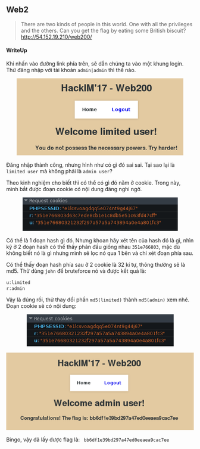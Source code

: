 ## Web2

> There are two kinds of people in this world. One with all the privileges and the others. Can you get the flag by eating some British biscuit? <br>
> http://54.152.19.210/web200/

#### WriteUp

Khi nhấn vào đường link phía trên, sẽ dẫn chúng ta vào một khung login. Thử đăng nhập với tài khoản `admin|admin` thì thế nào.

<p align="center">
  <img src="img/Web2_01.png" />
</p>

Đăng nhập thành công, nhưng hình như có gì đó sai sai. Tại sao lại là `limited user` mà không phải là `admin user`?

Theo kinh nghiệm cho biết thì có thể có gì đó nằm ở cookie. Trong này, mình bắt được đoạn cookie có nội dung đáng nghi ngờ.

<p align="center">
  <img src="img/Web2_02.png" />
</p>

Có thể là 1 đoạn hash gì đó. Nhưng khoan hãy xét tên của hash đó là gì, nhìn kỹ ở 2 đoạn hash có thể thấy phân đầu giống nhau `351e766803`, mặc dù không biết nó là gì nhưng mình sẽ lọc nó qua 1 bên và chỉ xét đoạn phía sau.

Có thể thấy đoạn hash phía sau ở 2 cookie là 32 kí tự, thông thường sẽ là md5. Thử dùng `john` để bruteforce nó và được kết quả là:

```
u:limited
r:admin
```

Vậy là đúng rồi, thử thay đổi phần `md5(limited)` thành `md5(admin)` xem nhé. Đoạn cookie sẽ có nội dung:

<p align="center">
  <img src="img/Web2_03.png" />
</p>

<p align="center">
  <img src="img/Web2_04.png" />
</p>

Bingo, vậy đã lấy được flag là: ` bb6df1e39bd297a47ed0eeaea9cac7ee`